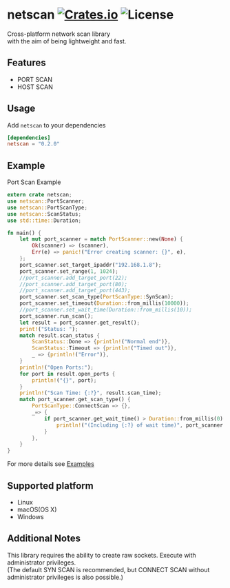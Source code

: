 [crates-badge]: https://img.shields.io/crates/v/netscan.svg
[crates-url]: https://crates.io/crates/netscan
[license-badge]: https://img.shields.io/crates/l/netscan.svg
[examples-url]: https://github.com/shellrow/netscan/tree/main/examples

# netscan [![Crates.io][crates-badge]][crates-url] ![License][license-badge]
Cross-platform network scan library  
with the aim of being lightweight and fast. 

## Features
- PORT SCAN
- HOST SCAN

## Usage
Add `netscan` to your dependencies  
```toml:Cargo.toml
[dependencies]
netscan = "0.2.0"
```

## Example
Port Scan Example
```rust
extern crate netscan;
use netscan::PortScanner;
use netscan::PortScanType;
use netscan::ScanStatus;
use std::time::Duration;

fn main() {
    let mut port_scanner = match PortScanner::new(None) {
        Ok(scanner) => (scanner),
        Err(e) => panic!("Error creating scanner: {}", e),
    };
    port_scanner.set_target_ipaddr("192.168.1.8");
    port_scanner.set_range(1, 1024);
    //port_scanner.add_target_port(22);
    //port_scanner.add_target_port(80);
    //port_scanner.add_target_port(443);
    port_scanner.set_scan_type(PortScanType::SynScan);
    port_scanner.set_timeout(Duration::from_millis(10000));
    //port_scanner.set_wait_time(Duration::from_millis(10));
    port_scanner.run_scan();
    let result = port_scanner.get_result();
    print!("Status: ");
    match result.scan_status {
        ScanStatus::Done => {println!("Normal end")},
        ScanStatus::Timeout => {println!("Timed out")},
        _ => {println!("Error")},
    }
    println!("Open Ports:");
    for port in result.open_ports {
        println!("{}", port);
    }
    println!("Scan Time: {:?}", result.scan_time);
    match port_scanner.get_scan_type() {
        PortScanType::ConnectScan => {},
        _=> {
            if port_scanner.get_wait_time() > Duration::from_millis(0) {
                println!("(Including {:?} of wait time)", port_scanner.get_wait_time());
            }
        },
    }
}
```

For more details see [Examples][examples-url]

## Supported platform
- Linux
- macOS(OS X)
- Windows

## Additional Notes
This library requires the ability to create raw sockets.  Execute with administrator privileges.  
(The default SYN SCAN is recommended, but CONNECT SCAN without administrator privileges is also possible.)